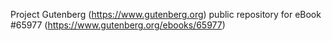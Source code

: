 Project Gutenberg (https://www.gutenberg.org) public repository for
eBook #65977 (https://www.gutenberg.org/ebooks/65977)
